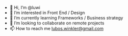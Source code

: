 - 👋 Hi, I’m @luwi
- 👀 I’m interested in Front End / Design 
- 🌱 I’m currently learning Frameworks / Business strategy
- 💞️ I’m looking to collaborate on remote projects 
- 📫 How to reach me lubos.winkler@gmail.com

<!---
luwi/luwi is a ✨ special ✨ repository because its `README.md` (this file) appears on your GitHub profile.
You can click the Preview link to take a look at your changes.
--->
